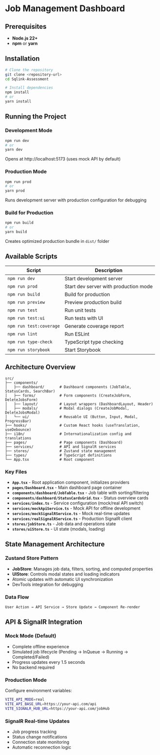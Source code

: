 # Job Management Dashboard

## Prerequisites

- **Node.js 22+**
- **npm** or **yarn**

## Installation

```bash
# Clone the repository
git clone <repository-url>
cd Sqlink-Assessment

# Install dependencies
npm install
# or
yarn install
```

## Running the Project

### Development Mode
```bash
npm run dev
# or
yarn dev
```
Opens at http://localhost:5173 (uses mock API by default)

### Production Mode
```bash
npm run prod
# or
yarn prod
```
Runs development server with production configuration for debugging

### Build for Production
```bash
npm run build
# or
yarn build
```
Creates optimized production bundle in `dist/` folder

## Available Scripts

| Script | Description |
|--------|-------------|
| `npm run dev` | Start development server |
| `npm run prod` | Start dev server with production mode |
| `npm run build` | Build for production |
| `npm run preview` | Preview production build |
| `npm run test` | Run unit tests |
| `npm run test:ui` | Run tests with UI |
| `npm run test:coverage` | Generate coverage report |
| `npm run lint` | Run ESLint |
| `npm run type-check` | TypeScript type checking |
| `npm run storybook` | Start Storybook |

## Architecture Overview

```
src/
├── components/           
│   ├── dashboard/       # Dashboard components (JobTable, StatusCards, SearchBar)
│   ├── forms/           # Form components (CreateJobForm, DeleteJobsForm)
│   ├── layout/          # Layout wrappers (DashboardLayout, Header)
│   ├── modals/          # Modal dialogs (CreateJobModal, DeleteJobsModal)
│   └── ui/              # Reusable UI (Button, Input, Modal, ProgressBar)
├── hooks/               # Custom React hooks (useTranslation, useDebounce)
├── i18n/                # Internationalization config and translations
├── pages/               # Page components (Dashboard)
├── services/            # API and SignalR services
├── stores/              # Zustand state management
├── types/               # TypeScript definitions
└── App.tsx              # Root component
```

### Key Files

- **`App.tsx`** - Root application component, initializes providers
- **`pages/Dashboard.tsx`** - Main dashboard page container
- **`components/dashboard/JobTable.tsx`** - Job table with sorting/filtering
- **`components/dashboard/StatusCardsGrid.tsx`** - Status overview cards
- **`services/index.ts`** - Service configuration (mock/real API switch)
- **`services/mockApiService.ts`** - Mock API for offline development
- **`services/mockSignalRService.ts`** - Mock real-time updates
- **`services/realSignalRService.ts`** - Production SignalR client
- **`stores/jobStore.ts`** - Job data and operations state
- **`stores/uiStore.ts`** - UI state (modals, loading)

## State Management Architecture

### Zustand Store Pattern
- **JobStore**: Manages job data, filters, sorting, and computed properties
- **UIStore**: Controls modal states and loading indicators
- Atomic updates with automatic UI synchronization
- DevTools integration for debugging

### Data Flow
```
User Action → API Service → Store Update → Component Re-render
```

## API & SignalR Integration

### Mock Mode (Default)
- Complete offline experience
- Simulated job lifecycle (Pending → InQueue → Running → Completed/Failed)
- Progress updates every 1.5 seconds
- No backend required

### Production Mode
Configure environment variables:
```bash
VITE_API_MODE=real
VITE_API_BASE_URL=https://your-api.com/api
VITE_SIGNALR_HUB_URL=https://your-api.com/jobHub
```

### SignalR Real-time Updates
- Job progress tracking
- Status change notifications
- Connection state monitoring
- Automatic reconnection logic